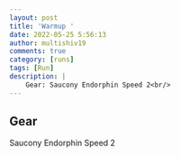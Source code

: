 ```yaml
---
layout: post
title: 'Warmup '
date: 2022-05-25 5:56:13
author: multishiv19
comments: true
category: [runs]
tags: [Run]
description: |
    Gear: Saucony Endorphin Speed 2<br/>
---
```


## Gear
Saucony Endorphin Speed 2



<div width='100%' class='strava-embed-placeholder' data-embed-type='activity' data-embed-id='7196746943'></div>
<script src='https://strava-embeds.com/embed.js'></script>

